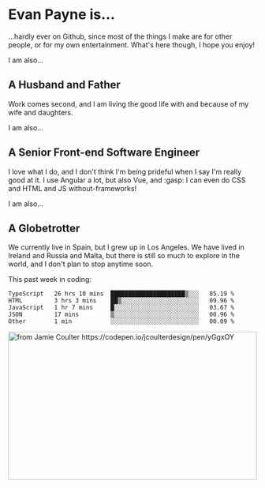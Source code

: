 # Evan Payne is...
...hardly ever on Github, since most of the things I make are for other people, or for my own entertainment.  What's here though, I hope you enjoy!

I am also...
## A Husband and Father
Work comes second, and I am living the good life with and because of my wife and daughters.

I am also...
## A Senior Front-end Software Engineer
I love what I do, and I don't think I'm being prideful when I say I'm really good at it.  I use Angular a lot, but also Vue, and :gasp: I can even do CSS and HTML and JS without-frameworks!

I am also...
## A Globetrotter
We currently live in Spain, but I grew up in Los Angeles.  We have lived in Ireland and Russia and Malta, but there is still so much to explore in the world, and I don't plan to stop anytime soon.

This past week in coding:
<!--START_SECTION:waka-->
```text
TypeScript   26 hrs 10 mins  █████████████████████▒░░░   85.19 % 
HTML         3 hrs 3 mins    ██▒░░░░░░░░░░░░░░░░░░░░░░   09.96 % 
JavaScript   1 hr 7 mins     █░░░░░░░░░░░░░░░░░░░░░░░░   03.67 % 
JSON         17 mins         ▒░░░░░░░░░░░░░░░░░░░░░░░░   00.96 % 
Other        1 min           ░░░░░░░░░░░░░░░░░░░░░░░░░   00.09 % 
```
<!--END_SECTION:waka-->


<img alt="from Jamie Coulter https://codepen.io/jcoulterdesign/pen/yGgxOY" src="./solar.svg" width="100%" height="300"/>
